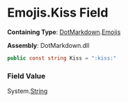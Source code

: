 # Emojis\.Kiss Field

**Containing Type**: [DotMarkdown](../../README.md)\.[Emojis](../README.md)

**Assembly**: DotMarkdown\.dll

```csharp
public const string Kiss = ":kiss:"
```

### Field Value

System\.[String](https://docs.microsoft.com/en-us/dotnet/api/system.string)